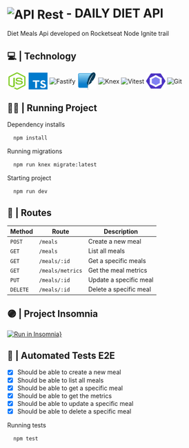 # <img align="center" alt="API Rest" height="40" width="45" src="https://user-images.githubusercontent.com/25181517/192107858-fe19f043-c502-4009-8c47-476fc89718ad.png"> - DAILY DIET API

Diet Meals Api developed on Rocketseat Node Ignite trail

## 💻 | Technology

<div style="display: inline_block">
  <img align="center" alt="Node.js" height="40" width="45" src="https://github.com/devicons/devicon/blob/master/icons/nodejs/nodejs-original.svg">
  <img align="center" alt="TypeScript" height="40" width="45" src="https://github.com/devicons/devicon/blob/master/icons/typescript/typescript-original.svg">
  <img align="center" alt="Fastify" height="40" width="45" src="https://user-images.githubusercontent.com/46967826/235814699-7bf7e5ce-19d1-469b-9efe-fe89412349d8.png">
  <img align="center" alt="SQLite" height="40" width="45" src="https://github.com/devicons/devicon/blob/master/icons/sqlite/sqlite-original.svg">
  <img align="center" alt="Knex" height="40" width="45" src="https://knexjs.org/knex-logo.png">
  <img align="center" alt="Vitest" height="40" width="45" src="https://vitest.dev/logo-shadow.svg">
  <img align="center" alt="ESlint" height="40" width="45" src="https://github.com/devicons/devicon/blob/master/icons/eslint/eslint-original.svg">
  <img align="center" alt="Git" height="40" width="45" src="https://user-images.githubusercontent.com/25181517/192108372-f71d70ac-7ae6-4c0d-8395-51d8870c2ef0.png">
</div>

## 👨‍💻 | Running Project

Dependency installs

```bash
  npm install
```

Running migrations

```bash
  npm run knex migrate:latest
```

Starting project

```bash
  npm run dev
```

## 📍 | Routes

| Method   | Route            | Description            |
| -------- | ---------------- | ---------------------- |
| `POST`   | `/meals`         | Create a new meal      |
| `GET`    | `/meals`         | List all meals         |
| `GET`    | `/meals/:id`     | Get a specific meals   |
| `GET`    | `/meals/metrics` | Get the meal metrics   |
| `PUT`    | `/meals/:id`     | Update a specific meal |
| `DELETE` | `/meals/:id`     | Delete a specific meal |

## 🟣 | Project Insomnia

[![Run in Insomnia}](https://insomnia.rest/images/run.svg)](https://insomnia.rest/run/?label=DAILY%20DIET%20API&uri=https%3A%2F%2Fraw.githubusercontent.com%2Fjoaohenriquefernandes%2Fdaily-diet-api%2Fmain%2Fexport.json)

## 🧪 | Automated Tests E2E

- [x] Should be able to create a new meal
- [x] Should be able to list all meals
- [x] Should be able to get a specific meal
- [x] Should be able to get the metrics
- [x] Should be able to update a specific meal
- [x] Should be able to delete a specific meal

Running tests

```bash
  npm test
```
